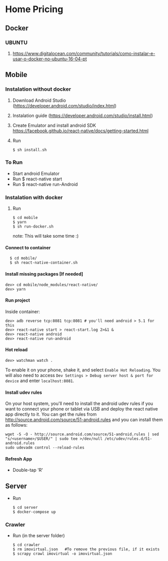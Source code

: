 	
# Home Pricing


## Docker 

### UBUNTU

1. https://www.digitalocean.com/community/tutorials/como-instalar-e-usar-o-docker-no-ubuntu-16-04-pt


## Mobile 

### Instalation without docker

1. Download Android Studio (https://developer.android.com/studio/index.html)

2. Instalation guide (https://developer.android.com/studio/install.html)

3. Create Emulator and install android SDK https://facebook.github.io/react-native/docs/getting-started.html

4. Run
    ```
    $ sh install.sh
    ```
### To Run

 * Start android Emulator
 * Run $ react-native start
 * Run $ react-native run-Android


### Instalation with docker

 1. Run 
    ```
    $ cd mobile
    $ yarn
    $ sh run-docker.sh
    ```
    note: This will take some time :)

#### Connect to container 
 ```
   $ cd mobile/
   $ sh react-native-container.sh 
 ```
#### Install missing packages [If needed]
```
dev> cd mobile/node_modules/react-native/
dev> yarn
```

#### Run project

Inside container:
```
dev> adb reverse tcp:8081 tcp:8081 # you'll need android > 5.1 for this
dev> react-native start > react-start.log 2>&1 &
dev> react-native android
dev> react-native run-android
```

#### Hot reload

```
dev> watchman watch .
```


To enable it on your phone,
shake it, and select `Enable Hot Reloading`.
You will also need to access `Dev Settings > Debug server host & port for device`
and enter `localhost:8081`.


#### Install udev rules

On your host system, you'll need to install the android udev rules if you want to connect your phone or tablet via USB and deploy the react native app directly to it. You can get the rules from http://source.android.com/source/51-android.rules and you can install them as follows:

```
wget -S -O - http://source.android.com/source/51-android.rules | sed "s/<username>/$USER/" | sudo tee >/dev/null /etc/udev/rules.d/51-android.rules
sudo udevadm control --reload-rules
```


#### Refresh App 
   
 * Double-tap 'R'



## Server
 * Run 
	```
	$ cd server
	$ docker-compose up
	```
### Crawler
 * Run (in the server folder)
	```
	$ cd crawler
	$ rm imovirtual.json   #To remove the previous file, if it exists
	$ scrapy crawl imovirtual -o imovirtual.json
	```
